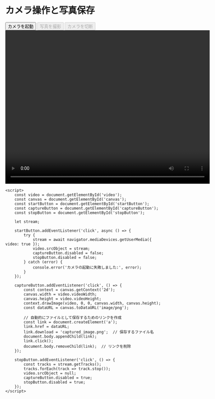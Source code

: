 <!DOCTYPE html>
<html lang="ja">

<head>
    <meta charset="UTF-8">
    <meta name="viewport" content="width=device-width, initial-scale=1.0">
    <title>カメラ操作と写真保存</title>
</head>

<body>
    <h1>カメラ操作と写真保存</h1>
    <button id="startButton">カメラを起動</button>
    <button id="captureButton" disabled>写真を撮影</button>
    <button id="stopButton" disabled>カメラを切断</button>
    <video id="video" width="640" height="480" autoplay></video>
    <canvas id="canvas" width="640" height="480" style="display: none;"></canvas>

    <script>
        const video = document.getElementById('video');
        const canvas = document.getElementById('canvas');
        const startButton = document.getElementById('startButton');
        const captureButton = document.getElementById('captureButton');
        const stopButton = document.getElementById('stopButton');

        let stream;

        startButton.addEventListener('click', async () => {
            try {
                stream = await navigator.mediaDevices.getUserMedia({ video: true });
                video.srcObject = stream;
                captureButton.disabled = false;
                stopButton.disabled = false;
            } catch (error) {
                console.error('カメラの起動に失敗しました:', error);
            }
        });

        captureButton.addEventListener('click', () => {
            const context = canvas.getContext('2d');
            canvas.width = video.videoWidth;
            canvas.height = video.videoHeight;
            context.drawImage(video, 0, 0, canvas.width, canvas.height);
            const dataURL = canvas.toDataURL('image/png');

            // 自動的にファイルとして保存するためのリンクを作成
            const link = document.createElement('a');
            link.href = dataURL;
            link.download = 'captured_image.png';  // 保存するファイル名
            document.body.appendChild(link);
            link.click();
            document.body.removeChild(link);  // リンクを削除
        });

        stopButton.addEventListener('click', () => {
            const tracks = stream.getTracks();
            tracks.forEach(track => track.stop());
            video.srcObject = null;
            captureButton.disabled = true;
            stopButton.disabled = true;
        });
    </script>
</body>

</html>